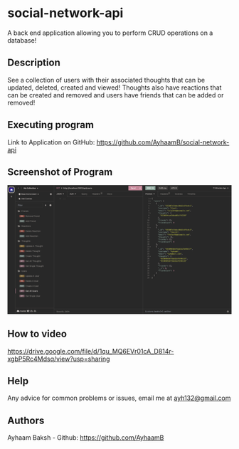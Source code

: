 # social-network-api
A back end application allowing you to perform CRUD operations on a database!

## Description
See a collection of users with their associated thoughts that can be updated, deleted, created and viewed! Thoughts also have reactions that can be created and removed and users have friends that can be added or removed!


## Executing program
Link to Application on GitHub: https://github.com/AyhaamB/social-network-api

## Screenshot of Program
![My Image](./images/social-network-api-screenshot.png)


## How to video
https://drive.google.com/file/d/1qu_MQ6EVr01cA_D814r-xgbP5Rc4Mdsq/view?usp=sharing

## Help
Any advice for common problems or issues, email me at ayh132@gmail.com


## Authors
Ayhaam Baksh - Github: https://github.com/AyhaamB
